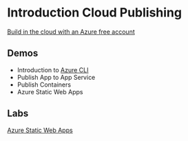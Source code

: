 # Introduction Cloud Publishing

[Build in the cloud with an Azure free account](https://azure.microsoft.com/en-us/free/)

## Demos

- Introduction to [Azure CLI](https://docs.microsoft.com/en-us/cli/azure/reference-index?view=azure-cli-latest)
- Publish App to App Service
- Publish Containers
- Azure Static Web Apps

## Labs

[Azure Static Web Apps](https://docs.microsoft.com/en-us/learn/paths/azure-static-web-apps/)
